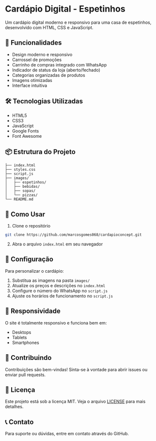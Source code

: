 # Cardápio Digital - Espetinhos

Um cardápio digital moderno e responsivo para uma casa de espetinhos, desenvolvido com HTML, CSS e JavaScript.

## 🚀 Funcionalidades

- Design moderno e responsivo
- Carrossel de promoções
- Carrinho de compras integrado com WhatsApp
- Indicador de status da loja (aberto/fechado)
- Categorias organizadas de produtos
- Imagens otimizadas
- Interface intuitiva

## 🛠️ Tecnologias Utilizadas

- HTML5
- CSS3
- JavaScript
- Google Fonts
- Font Awesome

## 📦 Estrutura do Projeto

```
├── index.html
├── styles.css
├── script.js
├── images/
│   ├── espetinhos/
│   ├── bebidas/
│   ├── sopas/
│   └── pizzas/
└── README.md
```

## 🚀 Como Usar

1. Clone o repositório
```bash
git clone https://github.com/marcosgomes068/cardapioconcept.git
```

2. Abra o arquivo `index.html` em seu navegador

## 🔧 Configuração

Para personalizar o cardápio:

1. Substitua as imagens na pasta `images/`
2. Atualize os preços e descrições no `index.html`
3. Configure o número do WhatsApp no `script.js`
4. Ajuste os horários de funcionamento no `script.js`

## 📱 Responsividade

O site é totalmente responsivo e funciona bem em:
- Desktops
- Tablets
- Smartphones

## 🤝 Contribuindo

Contribuições são bem-vindas! Sinta-se à vontade para abrir issues ou enviar pull requests.

## 📄 Licença

Este projeto está sob a licença MIT. Veja o arquivo [LICENSE](LICENSE) para mais detalhes.

## 📞 Contato

Para suporte ou dúvidas, entre em contato através do GitHub. 